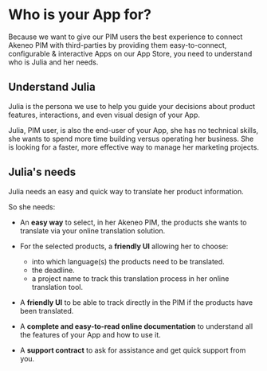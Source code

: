 # Who is your App for?

Because we want to give our PIM users the best experience to connect Akeneo PIM with third-parties by providing them easy-to-connect, configurable & interactive Apps on our App Store, you need to understand who is Julia and her needs.

## Understand Julia

Julia is the persona we use to help you guide your decisions about product features, interactions, and even visual design of your App.

Julia, PIM user, is also the end-user of your App, she has no technical skills, she wants to spend more time building versus operating her business. She is looking for a faster, more effective way to manage her marketing projects.

## Julia's needs

Julia needs an easy and quick way to translate her product information.

So she needs:

* An **easy way** to select, in her Akeneo PIM, the products she wants to translate via your online translation solution.

* For the selected products, a **friendly UI** allowing her to choose:
  * into which language(s) the products need to be translated.
  * the deadline.
  * a project name to track this translation process in her online translation tool.

* A **friendly UI** to be able to track directly in the PIM if the products have been translated.

* A **complete and easy-to-read online documentation** to understand all the features of your App and how to use it.

* A **support contract** to ask for assistance and get quick support from you.
